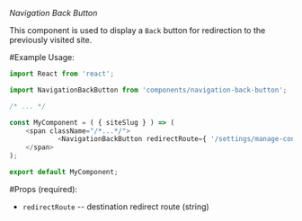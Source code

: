 *Navigation Back Button*

This component is used to display a `Back` button for redirection to the previously
visited site.

#Example Usage:

```js
import React from 'react';

import NavigationBackButton from 'components/navigation-back-button';

/* ... */

const MyComponent = ( { siteSlug } ) => (
	<span className="/*...*/">
			<NavigationBackButton redirectRoute={ '/settings/manage-connection/' + siteSlug } />
	</span>
);

export default MyComponent;
```

#Props (required):

- `redirectRoute` -- destination redirect route (string)
